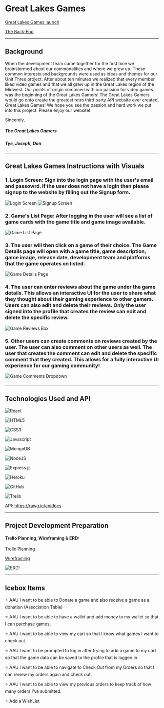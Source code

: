 # Great Lakes Games

[Great Lakes Games launch](https://great-lakes-games.herokuapp.com/)

[The Back-End](https://github.com/tyebean/great-lakes-games-back-end)



***

## Background

When the development team came together for the first time we brainstormed about our commonalities and where we grew up. These common interests and backgrounds were used as ideas and themes for our Unit Three project. After about ten minutes we realized that every member liked video games and that we all grew up in the Great Lakes region of the Midwest. Our points of origin combined with  our passion for video games was the beginning of the Great Lakes Gamers! The Great Lakes Gamers would go onto create the greatest retro third party API website ever created, Great Lakes Games! We hope you see the passion and hard work we put into this project. Please enjoy our website!

Sincerely,

##### The Great Lakes Gamers
##### Tye, Joseph, Dan


***

## Great Lakes Games Instructions with Visuals


### 1. Login Screen: Sign into the login page with the user's email and passowrd. If the user does not have a login then please signup to the website by filling out the Signup form.
![Login Screen](/public/assets/login.png "Login into Great Lakes Games")
![Signup Screen](/public/assets/signup.png "Signup for Great Lakes Games")

### 2. Game's List Page: After logging in the user will see a list of game cards with the game title and game image available.
![Game List Page](/public/assets/game-list.png "Game List Screen")

### 3. The user will then click on a game of their choice. The Game Details page will open with a game title, game description, game image, release date, development team and platforms that the game operates on listed.
![Game Details Page](/public/assets/game-details-page.png "Game Details Page")

### 4. The user can enter reviews about the game under the game details. This allows an interactive UI for the user to share what they thought about their gaming experience to other gamers. Users can also edit and delete their reviews. Only the user signed into the profile that creates the review can edit and delete the specific review.
![Game Reviews Box](/public/assets/add-your-own-review.png "Game Reviews Box")


### 5. Other users can create comments on reviews created by the user. The user can also comment on other users as well. The user that creates the comment can edit and delete the specific comment that they created. This allows for a fully interactive UI experience for our gaming community!
![Game Comments Dropdown](/public/assets/comment-dropdown.png "Game Comments Dropdown")

###

***
## Technologies Used and API

![React](https://img.shields.io/badge/React-20232A?style=for-the-badge&logo=react&logoColor=61DAFB)

![HTML5](https://img.shields.io/badge/HTML5-E34F26?style=for-the-badge&logo=html5&logoColor=white)

![CSS3](https://img.shields.io/badge/CSS3-1572B6?style=for-the-badge&logo=css3&logoColor=white)

![Javascript](https://img.shields.io/badge/JavaScript-F7DF1E?style=for-the-badge&logo=javascript&logoColor=black)

![MongoDB](https://img.shields.io/badge/MongoDB-%234ea94b.svg?style=for-the-badge&logo=mongodb&logoColor=white)

![NodeJS](https://img.shields.io/badge/node.js-6DA55F?style=for-the-badge&logo=node.js&logoColor=white)

![Express.js](https://img.shields.io/badge/express.js-%23404d59.svg?style=for-the-badge&logo=express&logoColor=%2361DAFB)

![Heroku](https://img.shields.io/badge/Heroku-430098?style=for-the-badge&logo=heroku&logoColor=white)

![GitHub](https://img.shields.io/badge/github-%23121011.svg?style=for-the-badge&logo=github&logoColor=white)

![Trello](https://img.shields.io/badge/Trello-0052CC?style=for-the-badge&logo=trello&logoColor=white)

API:  https://rawg.io/apidocs

***

## Project Development Preparation

#### Trello Planning, Wireframing & ERD:

[Trello Planning](https://trello.com/b/LNa8QWuu/great-lake-gaming)

[Wireframing](https://whimsical.com/great-lake-gaming-wireframe-WkSLCdR2cWLcebdsFLe6X)

![ERD!](/public/assets/erd-unit-three-project.png "ERD")

***

## Icebox Items

⭐️ AAU I want to be able to Donate a game and also receive a game as a donation (Association Table)

⭐️ AAU I want to be able to have a wallet and add money to my wallet so that I can purchase games.

⭐️ AAU I want to be able to view my cart so that I know what games I want to check out.

⭐️ AAU I want to be prompted to log in after trying to add a game to my cart so that the game data can be saved to the profile that is logged in.

⭐️ AAU I want to be able to navigate to Check Out from my Orders so that I can review my orders again and check out.

⭐️ AAU I want to be able to view my previous orders to keep track of how many orders I've submitted.

⭐️ Add a WishList
